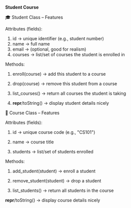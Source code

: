 **Student Course**



🎓 Student Class – Features



Attributes (fields):

1. id → unique identifier (e.g., student number)
2. name → full name
3. email → (optional, good for realism)
4. courses → list/set of courses the student is enrolled in



Methods:

1. enroll(course) → add this student to a course

2. drop(course) → remove this student from a course

3. list_courses() → return all courses the student is taking

4. __repr__/toString() → display student details nicely





📘 Course Class – Features

Attributes (fields):

1. id → unique course code (e.g., "CS101")

2. name → course title

3. students → list/set of students enrolled

Methods:

1. add_student(student) → enroll a student

2. remove_student(student) → drop a student

3. list_students() → return all students in the course

__repr__/toString() → display course details nicely